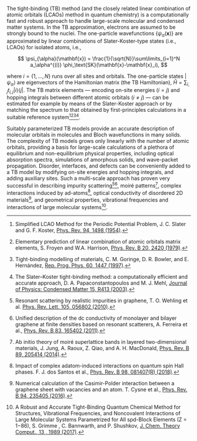 The tight-binding (TB) method (and the closely related linear combination of atomic orbitals (LCAOs) method in quantum chemistry)
is a computationally fast and robust approach to handle large-scale molecular and condensed matter systems.
In the TB approximation, electrons are assumed to be strongly bound to the nuclei.
The one-particle wavefunctions $\{\psi_{\alpha}(\mathbf{x})\}$ are approximated by linear combinations
of Slater-Koster-type states (i.e., LCAOs) for isolated atoms, i.e.,

$$
    \psi_{\alpha}(\mathbf{x}) = \frac{1}{\sqrt{N}}\sum\limits_{i=1}^N a_\alpha^{(i)} \phi_\text{SK}(\mathbf{x}-\mathbf{x}_i),
$$

where $i=\{1, \ldots, N\}$ runs over all sites and orbitals.
The one-particle states $| \psi_\alpha \rangle$ are eigenvectors of the Hamiltonian matrix (the TB Hamiltonian),
$\hat{H} = \sum_{i,j} t_{i,j} |i\rangle \langle j |$.
The TB matrix elements — encoding on-site energies $(i = j)$ and hopping integrals between different atomic orbitals
$(i \neq j)$ — can be estimated for example by means of the Slater-Koster approach or by matching the spectrum
to that obtained by first-principles calculations in a suitable reference system[^1][^2][^3][^4].

Suitably parameterized TB models provide an accurate description of molecular orbitals in molecules and Bloch wavefunctions in many solids.
The complexity of TB models grows only linearly with the number of atomic orbitals,
providing a basis for large-scale calculations of a plethora of equilibrium and non-equilibrium physical properties,
including optical absorption spectra, simulations of amorphous solids, and wave-packet propagation.
Disorder, interfaces, and defects can be conveniently added to a TB model by modifying on-site energies and hopping integrals,
and adding auxiliary sites. Such a multi-scale approach has proven very successful in describing impurity scattering[^5][^6],
moiré patterns[^7], complex interactions induced by ad-atoms[^8], optical conductivity of disordered 2D materials[^9], and geometrical properties, vibrational frequencies and interactions of large molecular systems[^10].


[^1]: Simplified LCAO Method for the Periodic Potential Problem, J. C. Slater and G. F. Koster, [Phys. Rev. 94, 1498 (1954)](https://journals.aps.org/pr/abstract/10.1103/PhysRev.94.1498).

[^2]: Elementary prediction of linear combination of atomic orbitals matrix elements, S. Froyen and W.A. Harrison, [Phys. Rev. B 20, 2420 (1979)](https://journals.aps.org/prb/abstract/10.1103/PhysRevB.20.2420).

[^3]: Tight-binding modelling of materials, C. M. Goringe, D. R. Bowler, and E. Hernández, [Rep. Prog. Phys. 60, 1447 (1997)](https://iopscience.iop.org/article/10.1088/0034-4885/60/12/001/pdf).

[^4]: The Slater–Koster tight-binding method: a computationally efficient and accurate approach, D. A. Papaconstantopoulos and M. J. Mehl, [Journal of Physics: Condensed Matter 15, R413 (2003)](https://iopscience.iop.org/article/10.1088/0953-8984/15/10/201).

[^5]: Resonant scattering by realistic impurities in graphene, T. O. Wehling et al. [Phys. Rev. Lett. 105, 056802 (2010)](https://journals.aps.org/prl/abstract/10.1103/PhysRevLett.105.056802). 

[^6]: Unified description of the dc conductivity of monolayer and bilayer graphene at finite densities based on resonant scatterers, A. Ferreira et al., [Phys. Rev. B 83, 165402 (2011)](https://journals.aps.org/prb/abstract/10.1103/PhysRevB.83.165402).

[^7]: Ab initio theory of moiré superlattice bands in layered two-dimensional materials, J. Jung, A. Raoux, Z. Qiao, and A. H. MacDonald, [Phys. Rev. B 89, 205414 (2014)](https://journals.aps.org/prb/abstract/10.1103/PhysRevB.89.205414).

[^8]: Impact of complex adatom-induced interactions on quantum spin Hall phases. F. J. dos Santos et al., [Phys. Rev. B 98, 081407(R) (2018)](https://journals.aps.org/prb/abstract/10.1103/PhysRevB.98.081407).

[^9]: Numerical calculation of the Casimir-Polder interaction between a graphene sheet with vacancies and an atom. T. Cysne et al., [Phys. Rev. B 94, 235405 (2016)](https://journals.aps.org/prb/abstract/10.1103/PhysRevB.94.235405).

[^10]: A Robust and Accurate Tight-Binding Quantum Chemical Method for Structures, Vibrational Frequencies, and Noncovalent Interactions of Large Molecular Systems Parametrized for All spd-Block Elements (Z = 1−86), S. Grimme , C. Bannwarth, and P. Shushkov, [J. Chem. Theory Comput., 13 , 1989 (2017)](https://pubs.acs.org/doi/full/10.1021/acs.jctc.7b00118).

